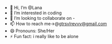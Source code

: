 - 👋 Hi, I’m @Lana
- 👀 I’m interested in coding
- 💞️ I’m looking to collaborate on -
- 📫 How to reach me->@gtrsvlrevvv@gmail.com
- 😄 Pronouns: She/Her
- ⚡ Fun fact: i really like to be alone

<!---
OhMyLana/Lana is a ✨ special ✨ repository because its `README.md` (this file) appears on your GitHub profile.
You can click the Preview link to take a look at your changes.
--->
